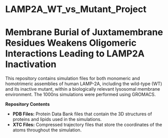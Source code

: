 # LAMP2A_WT_vs_Mutant_Project
# **Membrane Burial of Juxtamembrane Residues Weakens Oligomeric Interactions Leading to LAMP2A Inactivation**

This repository contains simulation files for both monomeric and homotrimeric assemblies of human LAMP-2A, including the wild-type (WT) and its inactive mutant, within a biologically relevant lysosomal membrane environment. The 1000ns simulations were performed using GROMACS.

**Repository Contents**
- **PDB Files:** Protein Data Bank files that contain the 3D structures of proteins and lipids used in the simulations.
- **XTC Files:** Compressed trajectory files that store the coordinates of the atoms throughout the simulation.

